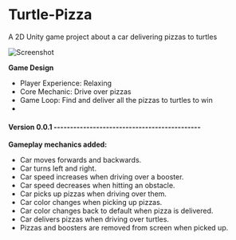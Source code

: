 # Turtle-Pizza
A 2D Unity game project about a car delivering pizzas to turtles

![Screenshot](http://www.kavaseb.com/site/Turtle-Pizza-Anim.gif)

 **Game Design**
 - Player Experience: Relaxing
 - Core Mechanic: Drive over pizzas
 - Game Loop: Find and deliver all the pizzas to turtles to win
 - 
#### Version 0.0.1 ---------------------------------------------
 **Gameplay mechanics added:**
- Car moves forwards and backwards.
- Car turns left and right.
- Car speed increases when driving over a booster.
- Car speed decreases when hitting an obstacle. 
- Car picks up pizzas when driving over them.
- Car color changes when picking up pizzas.
- Car color changes back to default when pizza is delivered.
- Car delivers pizzas when driving over turtles.
- Pizzas and boosters are removed from screen when picked up.
